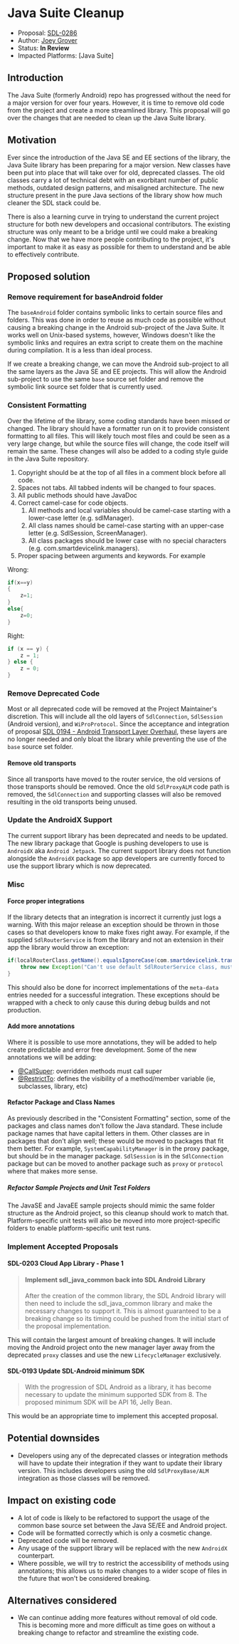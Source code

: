 # Java Suite Cleanup

* Proposal: [SDL-0286](0286-java-suite-cleanup.md)
* Author: [Joey Grover](https://github.com/joeygrover)
* Status: **In Review**
* Impacted Platforms: [Java Suite]

## Introduction
The Java Suite (formerly Android) repo has progressed without the need for a major version for over four years. However, it is time to remove old code from the project and create a more streamlined library. This proposal will go over the changes that are needed to clean up the Java Suite library.

## Motivation
Ever since the introduction of the Java SE and EE sections of the library, the Java Suite library has been preparing for a major version. New classes have been put into place that will take over for old, deprecated classes. The old classes carry a lot of technical debt with an exorbitant number of public methods, outdated design patterns, and misaligned architecture. The new structure present in the pure Java sections of the library show how much cleaner the SDL stack could be.

There is also a learning curve in trying to understand the current project structure for both new developers and occasional contributors. The existing structure was only meant to be a bridge until we could make a breaking change. Now that we have more people contributing to the project, it's important to make it as easy as possible for them to understand and be able to effectively contribute.

## Proposed solution

### Remove requirement for baseAndroid folder
The `baseAndroid` folder contains symbolic links to certain source files and folders. This was done in order to reuse as much code as possible without causing a breaking change in the Android sub-project of the Java Suite. It works well on Unix-based systems, however, Windows doesn't like the symbolic links and requires an extra script to create them on the machine during compilation. It is a less than ideal process.

If we create a breaking change, we can move the Android sub-project to all the same layers as the Java SE and EE projects. This will allow the Android sub-project to use the same `base` source set folder and remove the symbolic link source set folder that is currently used.

### Consistent Formatting
Over the lifetime of the library, some coding standards have been missed or changed. The library should have a formatter run on it to provide consistent formatting to all files. This will likely touch most files and could be seen as a very large change, but while the source files will change, the code itself will remain the same. These changes will also be added to a coding style guide in the Java Suite repository.

1. Copyright should be at the top of all files in a comment block before all code.
2. Spaces not tabs. All tabbed indents will be changed to four spaces.
3. All public methods should have JavaDoc 
4. Correct camel-case for code objects. 
    1. All methods and local variables should be camel-case starting with a lower-case letter (e.g. sdlManager).
    2. All class names should be camel-case starting with an upper-case letter (e.g. SdlSession, ScreenManager).
    3. All class packages should be lower case with no special characters (e.g. com.smartdevicelink.managers).
5. Proper spacing between arguments and keywords. For example

Wrong:
```java
if(x==y)
{
    z=1;
}
else{
    z=0;
}
``` 

Right:
```java
if (x == y) {
    z = 1;
} else {
    z = 0;
}
``` 

### Remove Deprecated Code
Most or all deprecated code will be removed at the Project Maintainer's discretion. This will include all the old layers of `SdlConnection`, `SdlSession` (Android version), and `WiProProtocol`. Since the acceptance and integration of proposal [SDL 0194 - Android Transport Layer Overhaul](https://github.com/smartdevicelink/sdl_evolution/blob/master/proposals/0194-android-transport-overhaul.md), these layers are no longer needed and only bloat the library while preventing the use of the `base` source set folder.

#### Remove old transports
Since all transports have moved to the router service, the old versions of those transports should be removed. Once the old `SdlProxyALM` code path is removed, the `SdlConnection` and supporting classes will also be removed resulting in the old transports being unused.

### Update the AndroidX Support
The current support library has been deprecated and needs to be updated. The new library package that Google is pushing developers to use is `AndroidX` aka `Android Jetpack`. The current support library does not function alongside the `AndroidX` package so app developers are currently forced to use the support library which is now deprecated.

### Misc

#### Force proper integrations
If the library detects that an integration is incorrect it currently just logs a warning. With this major release an exception should be thrown in those cases so that developers know to make fixes right away. For example, if the supplied `SdlRouterService` is from the library and not an extension in their app the library would throw an exception:

```java
if(localRouterClass.getName().equalsIgnoreCase(com.smartdevicelink.transport.SdlRouterService.class.getName())){
    throw new Exception("Can't use default SdlRouterService class, must be extended in your project");
}
```

This should also be done for incorrect implementations of the `meta-data` entries needed for a successful integration. These exceptions should be wrapped with a check to only cause this during debug builds and not production.

#### Add more annotations
Where it is possible to use more annotations, they will be added to help create predictable and error free development. Some of the new annotations we will be adding:

- [@CallSuper](https://developer.android.com/studio/write/annotations#call-super): overridden methods must call super
- [@RestrictTo](https://developer.android.com/studio/write/annotations#restrict): defines the visibility of a method/member variable (ie, subclasses, library, etc)

#### Refactor Package and Class Names

As previously described in the "Consistent Formatting" section, some of the packages and class names don't follow the Java standard. These include package names that have capital letters in them. Other classes are in packages that don't align well; these would be moved to packages that fit them better. For example, `SystemCapabilityManager` is in the proxy package, but should be in the manager package. `SdlSession` is in the `SdlConnection` package but can be moved to another package such as `proxy` or `protocol` where that makes more sense. 

##### Refactor Sample Projects and Unit Test Folders

The JavaSE and JavaEE sample projects should mimic the same folder structure as the Android project, so this cleanup should work to match that. Platform-specific unit tests will also be moved into more project-specific folders to enable platform-specific unit test runs. 

### Implement Accepted Proposals

#### SDL-0203 Cloud App Library - Phase 1 
> #### Implement sdl\_java\_common back into SDL Android Library
>
>After the creation of the common library, the SDL Android library will then need to include the sdl\_java\_common library and make the necessary changes to support it. This is almost guaranteed to be a breaking change so its timing could be pushed from the initial start of the proposal implementation.

This will contain the largest amount of breaking changes. It will include moving the Android project onto the new manager layer away from the deprecated `proxy` classes and use the new `LifecycleManager` exclusively.

#### SDL-0193 Update SDL-Android minimum SDK
>With the progression of SDL Android as a library, it has become necessary to update the minimum supported SDK from 8. The proposed minimum SDK will be API 16, Jelly Bean.

This would be an appropriate time to implement this accepted proposal. 

## Potential downsides
- Developers using any of the deprecated classes or integration methods will have to update their integration if they want to update their library version. This includes developers using the old `SdlProxyBase/ALM` integration as those classes will be removed.

## Impact on existing code
- A lot of code is likely to be refactored to support the usage of the common base source set between the Java SE/EE and Android project. 
- Code will be formatted correctly which is only a cosmetic change.
- Deprecated code will be removed.
- Any usage of the support library will be replaced with the new `AndroidX` counterpart.
- Where possible, we will try to restrict the accessibility of methods using annotations; this allows us to make changes to a wider scope of files in the future that won't be considered breaking.

## Alternatives considered
- We can continue adding more features without removal of old code. This is becoming more and more difficult as time goes on without a breaking change to refactor and streamline the existing code.
